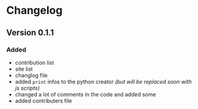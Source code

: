 # Changelog

## Version 0.1.1

### Added

- contribution list
- site list
- changlog file
- added `print` infos to the python creator *(but will be replaced soon
with js scripts)*
- changed a lot of comments in the code and added some
- added contributers file
